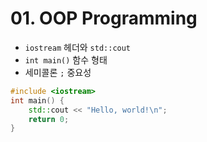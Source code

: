 # 01. OOP Programming

* `iostream` 헤더와 `std::cout`  
* `int main()` 함수 형태  
* 세미콜론 `;` 중요성

```cpp
#include <iostream>
int main() {
    std::cout << "Hello, world!\n";
    return 0;
}
```
